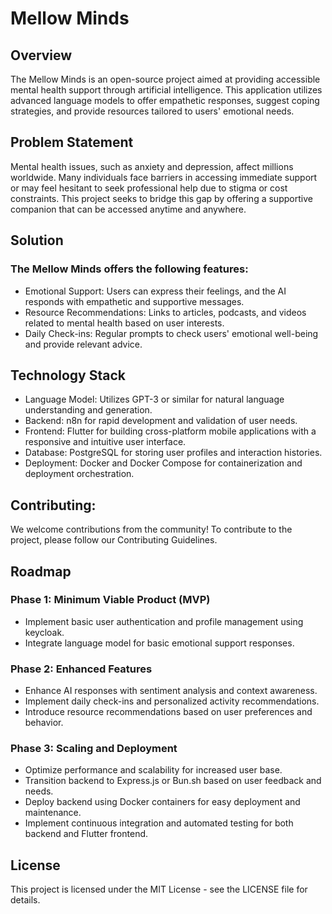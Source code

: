 # Mellow Minds

## Overview
The Mellow Minds is an open-source project aimed at providing accessible mental health support through artificial intelligence. This application utilizes advanced language models to offer empathetic responses, suggest coping strategies, and provide resources tailored to users' emotional needs.

## Problem Statement
Mental health issues, such as anxiety and depression, affect millions worldwide. Many individuals face barriers in accessing immediate support or may feel hesitant to seek professional help due to stigma or cost constraints. This project seeks to bridge this gap by offering a supportive companion that can be accessed anytime and anywhere.

## Solution
### The Mellow Minds offers the following features:
- Emotional Support: Users can express their feelings, and the AI responds with empathetic and supportive messages.
- Resource Recommendations: Links to articles, podcasts, and videos related to mental health based on user interests.
- Daily Check-ins: Regular prompts to check users' emotional well-being and provide relevant advice.


## Technology Stack
- Language Model: Utilizes GPT-3 or similar for natural language understanding and generation.
- Backend: n8n for rapid development and validation of user needs.
- Frontend: Flutter for building cross-platform mobile applications with a responsive and intuitive user interface.
- Database: PostgreSQL for storing user profiles and interaction histories.
- Deployment: Docker and Docker Compose for containerization and deployment orchestration.

## Contributing:
We welcome contributions from the community! To contribute to the project, please follow our Contributing Guidelines.

## Roadmap
### Phase 1: Minimum Viable Product (MVP)
- Implement basic user authentication and profile management using keycloak.
- Integrate language model for basic emotional support responses.


### Phase 2: Enhanced Features
- Enhance AI responses with sentiment analysis and context awareness.
- Implement daily check-ins and personalized activity recommendations.
- Introduce resource recommendations based on user preferences and behavior.

### Phase 3: Scaling and Deployment
- Optimize performance and scalability for increased user base.
- Transition backend to Express.js or Bun.sh based on user feedback and needs.
- Deploy backend using Docker containers for easy deployment and maintenance.
- Implement continuous integration and automated testing for both backend and Flutter frontend.

## License
This project is licensed under the MIT License - see the LICENSE file for details.

